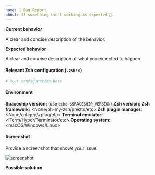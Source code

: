```yaml
---
name: 🐛 Bug Report
about: If something isn't working as expected 🤔.
---
```


<!--
Please read our TROUBLESHOOTING page for commonly encountered problems:

https://spaceship-prompt.sh/troubleshooting
-->

**Current behavior**

A clear and concise description of the behavior.

**Expected behavior**

A clear and concise description of what you expected to happen.

#### Relevant Zsh configuration (`.zshrc`)

```zsh
# Your configuration here
```

#### Environment

<!-- Run `spaceship::env` to get the following information -->

**Spaceship version:** <version> (use `echo $SPACESHIP_VERSION`)
**Zsh version:** <version>
**Zsh framework:** <None/oh-my-zsh/prezto/etc>
**Zsh plugin manager:** <None/antigen/zplug/etc>
**Terminal emulator:** <iTerm/Hyper/Terminator/etc>
**Operating system:** <macOS/Windows/Linux>

#### Screenshot

Provide a screenshot that shows your issue.

![screenshot](url)

**Possible solution**

<!--- Only if you have suggestions on a fix/reason for the bug -->
